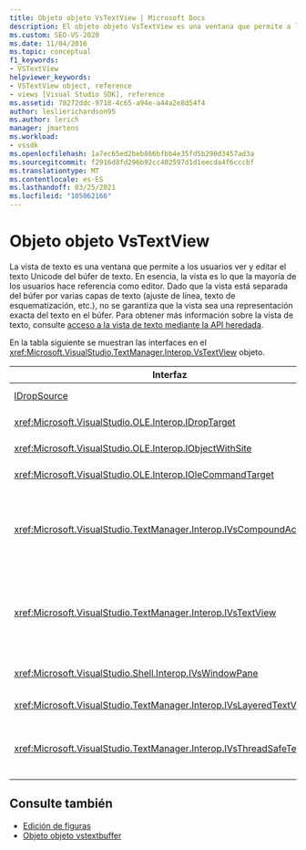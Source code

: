 ```yaml
---
title: Objeto objeto VsTextView | Microsoft Docs
description: El objeto objeto VsTextView es una ventana que permite a los usuarios ver y editar el texto Unicode del búfer de texto.
ms.custom: SEO-VS-2020
ms.date: 11/04/2016
ms.topic: conceptual
f1_keywords:
- VSTextView
helpviewer_keywords:
- VSTextView object, reference
- views [Visual Studio SDK], reference
ms.assetid: 78272ddc-9718-4c65-a94e-a44a2e8d54f4
author: leslierichardson95
ms.author: lerich
manager: jmartens
ms.workload:
- vssdk
ms.openlocfilehash: 1a7ec65ed2beb866bfbb4e35fd5b290d3457ad3a
ms.sourcegitcommit: f2916d8fd296b92cc402597d1d1eecda4f6cccbf
ms.translationtype: MT
ms.contentlocale: es-ES
ms.lasthandoff: 03/25/2021
ms.locfileid: "105062166"
---
```

# <a name="vstextview-object"></a>Objeto objeto VsTextView

La vista de texto es una ventana que permite a los usuarios ver y editar el texto Unicode del búfer de texto. En esencia, la vista es lo que la mayoría de los usuarios hace referencia como editor. Dado que la vista está separada del búfer por varias capas de texto (ajuste de línea, texto de esquematización, etc.), no se garantiza que la vista sea una representación exacta del texto en el búfer. Para obtener más información sobre la vista de texto, consulte [acceso a la vista de texto mediante la API heredada](/previous-versions/visualstudio/visual-studio-2015/extensibility/accessing-thetext-view-by-using-the-legacy-api?preserve-view=true&view=vs-2015).

En la tabla siguiente se muestran las interfaces en el <xref:Microsoft.VisualStudio.TextManager.Interop.VsTextView> objeto.

|Interfaz|Descripción|
|---------------|-----------------|
|[IDropSource](/windows/desktop/api/oleidl/nn-oleidl-idropsource)|Interfaz OLE estándar.|
|<xref:Microsoft.VisualStudio.OLE.Interop.IDropTarget>|Interfaz OLE estándar.|
|<xref:Microsoft.VisualStudio.OLE.Interop.IObjectWithSite>|Interfaz OLE estándar.|
|<xref:Microsoft.VisualStudio.OLE.Interop.IOleCommandTarget>|Interfaz OLE estándar.|
|<xref:Microsoft.VisualStudio.TextManager.Interop.IVsCompoundAction>|Habilita la creación de acciones compuestas (es decir, acciones agrupadas en una sola unidad de deshacer/rehacer).|
|<xref:Microsoft.VisualStudio.TextManager.Interop.IVsTextView>|Proporciona los métodos básicos para administrar y tener acceso a la vista. `IVsTextView` no es seguro para subprocesos.|
|<xref:Microsoft.VisualStudio.Shell.Interop.IVsWindowPane>|Crea y administra un panel de ventana.|
|<xref:Microsoft.VisualStudio.TextManager.Interop.IVsLayeredTextView>|Interactúa con capas de texto.|
|<xref:Microsoft.VisualStudio.TextManager.Interop.IVsThreadSafeTextView>|Realiza operaciones en la vista desde un subproceso diferente.|

## <a name="see-also"></a>Consulte también

- [Edición de figuras](https://www.microsoft.com/download/details.aspx?id=55984)
- [Objeto objeto vstextbuffer](../extensibility/vstextbuffer-object.md)